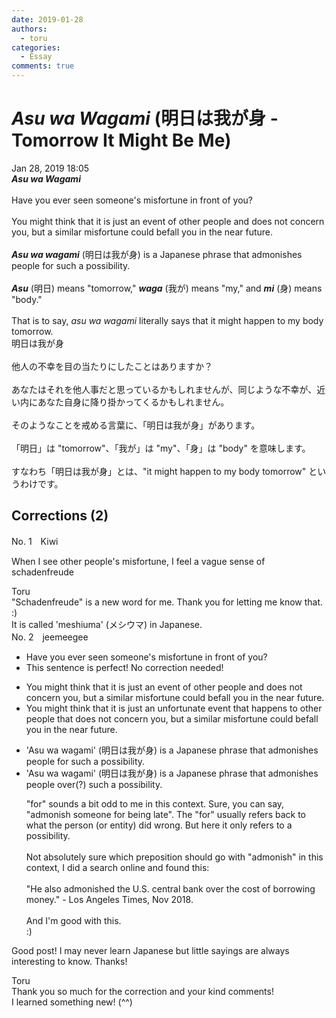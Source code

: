 ```yaml
---
date: 2019-01-28
authors:
  - toru
categories:
  - Essay
comments: true
---
```


# <strong><em>Asu wa Wagami</strong></em> (明日は我が身 - Tomorrow It Might Be Me)
<div class="date">Jan 28, 2019 18:05</div>
<div id="post"><div id="body_show_ori">
<strong><em>Asu wa Wagami</strong></em><br/><br/>Have you ever seen someone's misfortune in front of you?<br/><br/>You might think that it is just an event of other people and does not concern you, but a similar misfortune could befall you in the near future.<br/><br/><strong><em>Asu wa wagami</em></strong> (明日は我が身) is a Japanese phrase that admonishes people for such a possibility.<br/><br/><strong><em>Asu</em></strong> (明日) means "tomorrow," <strong><em>waga</em></strong> (我が) means "my," and <strong><em>mi</em></strong> (身) means "body."<br/><br/>That is to say, <em>asu wa wagami</em> literally says that it might happen to my body tomorrow.
</div></div>

<!-- more -->

<div id="post_ja"><div id="body_show_mo">
明日は我が身<br/><br/>他人の不幸を目の当たりにしたことはありますか？<br/><br/>あなたはそれを他人事だと思っているかもしれませんが、同じような不幸が、近い内にあなた自身に降り掛かってくるかもしれません。<br/><br/>そのようなことを戒める言葉に、「明日は我が身」があります。<br/><br/>「明日」は "tomorrow"、「我が」は "my"、「身」は "body" を意味します。<br/><br/>すなわち「明日は我が身」とは、"it might happen to my body tomorrow" というわけです。
</div></div>

## Corrections (2)
<div id="block"><div class="first_name"> No. 1　<span class="just_name">Kiwi</span></div><div id="block2">
<p class="comment_small">
 When I see other people's misfortune, I feel a vague sense of schadenfreude
</p>

</div><div class="name"><span class="just_name">Toru</span><br>
"Schadenfreude" is a new word for me. Thank you for letting me know that. :)<br/>It is called 'meshiuma' (メシウマ) in Japanese.
</div>
</div>
<div id="block"><div class="first_name"> No. 2　<span class="just_name">jeemeegee</span></div><div id="block2">
<ul class="correction_field">
<li class="incorrect">Have you ever seen someone's misfortune in front of you?</li>
<li class="corrected perfect">This sentence is perfect! No correction needed!</li>
</ul>
<ul class="correction_field">
<li class="incorrect">You might think that it is just an event of other people and does not concern you, but a similar misfortune could befall you in the near future.</li>
<li class="corrected correct">
You might think that it is just an <span class="f_blue">unfortunate </span>event <span class="f_blue">that happens to other</span> people <span class="f_blue">that </span>does not concern you, but a similar misfortune could befall you in the near future.
</li>
</ul>
<ul class="correction_field">
<li class="incorrect">'Asu wa wagami' (明日は我が身) is a Japanese phrase that admonishes people for such a possibility.</li>
<li class="corrected correct">
'Asu wa wagami' (明日は我が身) is a Japanese phrase that admonishes people <span class="f_blue">over(?) </span>such a possibility.
<p class="correction_comment">"for" sounds a bit odd to me in this context. Sure, you can say, "admonish someone for being late". The "for" usually refers back to what the person (or entity) did wrong. But here it only refers to a possibility.<br/><br/>Not absolutely sure which preposition should go with "admonish" in this context, I did a search online and found this:<br/><br/>"He also admonished the U.S. central bank over the cost of borrowing money." - Los Angeles Times, Nov 2018.<br/><br/>And I'm good with this. <br/>:)</p>
</li>
</ul>
<p class="comment_small">
 Good post! I may never learn Japanese but little sayings are always interesting to know. Thanks!
</p>

</div><div class="name"><span class="just_name">Toru</span><br>
Thank you so much for the correction and your kind comments!<br/>I learned something new! (^^)
</div>
</div>
